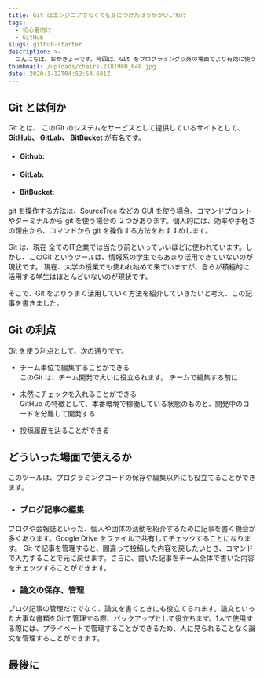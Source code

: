```yaml
---
title: Git はエンジニアでなくても身につけたほうががいいわけ  
tags: 
  - 初心者向け 
  - GitHub  
slugs: github-starter 
description: >-
  こんにちは、おかきょーです。今回は、Git をプログラミング以外の場面でより有効に使うにはどう言った方法があるかについて紹介して行きたいと思います。
thumbnail: /uploads/chairs-2181980_640.jpg 
date: 2020-1-12T04:52:54.681Z
---
```



## Git とは何か
Git とは、
このGit のシステムをサービスとして提供しているサイトとして、**GitHub、 GitLab、 BitBucket** が有名です。
- #### Github: []()
- #### GitLab: []()
- #### BitBucket: []()

git を操作する方法は、SourceTree などの GUI を使う場合、コマンドプロントやターミナルから git を使う場合の ２つがあります。個人的には、効率や手軽さの理由から、コマンドから git を操作する方法をおすすめします。 

Git は、現在 全てのIT企業では当たり前といっていいほどに使われています。しかし、このGit というツールは、情報系の学生でもあまり活用できていないのが現状です。
現在、大学の授業でも使われ始めて来ていますが、自らが積極的に活用する学生はほとんどいないのが現状です。

そこで、Git をよりうまく活用していく方法を紹介していきたいと考え、この記事を書きました。

## Git の利点

Git を使う利点として、次の通りです。

- チーム単位で編集することができる  
このGit は、チーム開発で大いに役立られます。
チームで編集する前に

- 未然にチェックを入れることができる  
GitHub の特徴として、本番環境で稼働している状態のものと、開発中のコードを分離して開発する

- 投稿履歴を辿ることができる


## どういった場面で使えるか

このツールは、プログラミングコードの保存や編集以外にも役立てることができます。

- ### ブログ記事の編集

ブログや会報誌といった、個人や団体の活動を紹介するために記事を書く機会が多くあります。Google Drive をファイルで共有してチェックすることになります。
Git で記事を管理すると、間違って投稿した内容を戻したいとき、コマンドで入力することで元に戻せます。さらに、書いた記事をチーム全体で書いた内容をチェックすることができます。

- ### 論文の保存、管理

ブログ記事の管理だけでなく、論文を書くときにも役立てられます。論文といった大事な書類をGitで管理する際、バックアップとして役立ちます。1人で使用する際には、プライベートで管理することができるため、人に見られることなく論文を管理することができます。


## 最後に
